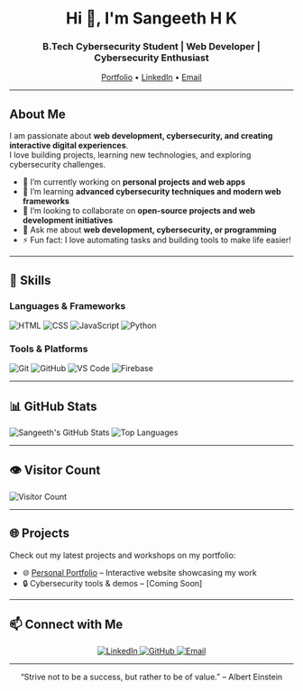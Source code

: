 <h1 align="center">Hi 👋, I'm Sangeeth H K</h1>
<h3 align="center">B.Tech Cybersecurity Student | Web Developer | Cybersecurity Enthusiast</h3>

<p align="center">
  <a href="https://sangeethhk.github.io/" target="_blank">Portfolio</a> •
  <a href="https://www.linkedin.com/in/sangeethhk/" target="_blank">LinkedIn</a> •
  <a href="mailto:sangeeth6363@gmail.com" target="_blank">Email</a>
</p>

---

## About Me
I am passionate about **web development, cybersecurity, and creating interactive digital experiences**.  
I love building projects, learning new technologies, and exploring cybersecurity challenges.

- 🔭 I’m currently working on **personal projects and web apps**
- 🌱 I’m learning **advanced cybersecurity techniques and modern web frameworks**
- 👯 I’m looking to collaborate on **open-source projects and web development initiatives**
- 💬 Ask me about **web development, cybersecurity, or programming**
- ⚡ Fun fact: I love automating tasks and building tools to make life easier!

---

## 🔧 Skills

### Languages & Frameworks
![HTML](https://img.shields.io/badge/HTML-E34F26?style=flat&logo=html5&logoColor=white)
![CSS](https://img.shields.io/badge/CSS-1572B6?style=flat&logo=css3&logoColor=white)
![JavaScript](https://img.shields.io/badge/JavaScript-F7DF1E?style=flat&logo=javascript&logoColor=black)
![Python](https://img.shields.io/badge/Python-3776AB?style=flat&logo=python&logoColor=white)

### Tools & Platforms
![Git](https://img.shields.io/badge/Git-F05032?style=flat&logo=git&logoColor=white)
![GitHub](https://img.shields.io/badge/GitHub-181717?style=flat&logo=github&logoColor=white)
![VS Code](https://img.shields.io/badge/VS%20Code-0078D7?style=flat&logo=visual-studio-code&logoColor=white)
![Firebase](https://img.shields.io/badge/Firebase-FFCA28?style=flat&logo=firebase&logoColor=black)

---

## 📊 GitHub Stats
![Sangeeth's GitHub Stats](https://github-readme-stats.vercel.app/api?username=sangeethhk&show_icons=true&theme=radical)
![Top Languages](https://github-readme-stats.vercel.app/api/top-langs/?username=sangeethhk&layout=compact&theme=radical)

---

## 👁 Visitor Count
![Visitor Count](https://profile-counter.glitch.me/sangeethhk/count.svg)

---

## 🌐 Projects
Check out my latest projects and workshops on my portfolio:

- 🌐 [Personal Portfolio](https://sangeethhk.github.io/) – Interactive website showcasing my work  
- 🔒 Cybersecurity tools & demos – [Coming Soon]  

---

## 📫 Connect with Me
<p align="center">
  <a href="https://www.linkedin.com/in/sangeethhk/" target="_blank">
    <img src="https://img.shields.io/badge/LinkedIn-0A66C2?style=for-the-badge&logo=linkedin&logoColor=white" alt="LinkedIn"/>
  </a>
  <a href="https://github.com/sangeethhk" target="_blank">
    <img src="https://img.shields.io/badge/GitHub-181717?style=for-the-badge&logo=github&logoColor=white" alt="GitHub"/>
  </a>
  <a href="mailto:sangeeth6363@gmail.com.com" target="_blank">
    <img src="https://img.shields.io/badge/Email-D14836?style=for-the-badge&logo=gmail&logoColor=white" alt="Email"/>
  </a>
</p>

---

<p align="center">“Strive not to be a success, but rather to be of value.” – Albert Einstein</p>

